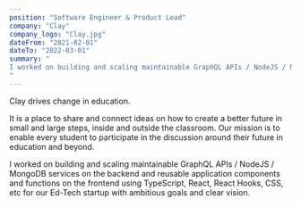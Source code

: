 ```yaml
---
position: "Software Engineer & Product Lead"
company: "Clay"
company_logo: "Clay.jpg"
dateFrom: "2021-02-01"
dateTo: "2022-03-01"
summary: "
I worked on building and scaling maintainable GraphQL APIs / NodeJS / MongoDB services on the backend and reusable application components and functions on the frontend using TypeScript, React, React Hooks, CSS, etc for our Ed-Tech startup.
"
---
```


Clay drives change in education.

It is a place to share and connect ideas on how to create a better future in small and large steps, inside and outside the classroom. Our mission is to enable every student to participate in the discussion around their future in education and beyond.

I worked on building and scaling maintainable GraphQL APIs / NodeJS / MongoDB services on the backend and reusable application components and functions on the frontend using TypeScript, React, React Hooks, CSS, etc for our Ed-Tech startup with ambitious goals and clear vision.
